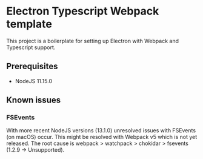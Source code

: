 # Electron Typescript Webpack template

This project is a boilerplate for setting up Electron with Webpack and
Typescript support.

## Prerequisites

* NodeJS 11.15.0


## Known issues

### FSEvents

With more recent NodeJS versions (13.1.0) unresolved issues with FSEvents (on
macOS) occur. This might be resolved with Webpack v5 which is not yet released.
The root cause is webpack > watchpack > chokidar > fsevents (1.2.9 ->
Unsupported).
